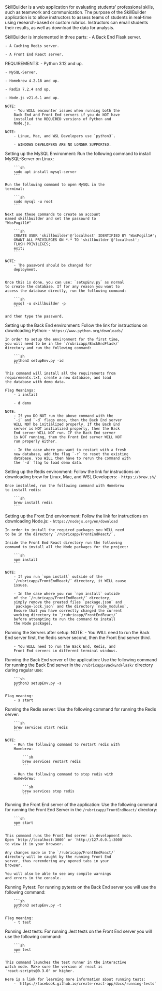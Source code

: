 SkillBuilder is a web application for evaluating students'
    professional skills, such as teamwork and communication.
    The purpose of the SkillBuilder application is to allow
    instructors to assess teams of students in real-time using
    research-based or custom rubrics. Instructors can email
    students their results, as well as download the data for
    analysis.



SkillBuilder is implemented in three parts:
    - A Back End Flask server.

    - A Caching Redis server.

    - A Front End React server.



REQUIREMENTS:
    - Python 3.12 and up.

    - MySQL-Server.

    - Homebrew 4.2.18 and up.

    - Redis 7.2.4 and up.

    - Node.js v21.6.1 and up.

    NOTE:
        - You WILL encounter issues when running both the
        Back End and Front End servers if you do NOT have
        installed the REQUIRED versions of Python and
        Node.js.

    NOTE:
        - Linux, Mac, and WSL Developers use `python3`.

        - WINDOWS DEVELOPERS ARE NO LONGER SUPPORTED.



Setting up the MySQL Environment:
    Run the following command to install MySQL-Server
    on Linux:

        ```sh
        sudo apt install mysql-server
        ```

    Run the following command to open MySQL in the
    terminal:

        ```sh
        sudo mysql -u root
        ```

    Next use these commands to create an account
    named skillbuilder and set the passowrd to
    "WasPogil1#"

        ```sh
        CREATE USER 'skillbuilder'@'localhost' IDENTIFIED BY 'WasPogil1#';
        GRANT ALL PRIVILEGES ON *.* TO 'skillbuilder'@'localhost';
        FLUSH PRIVILEGES;
        exit;
        ```

    NOTE:
        - The password should be changed for
        deployment.


    Once this is done, you can use: `setupEnv.py` as normal
    to create the database. If for any reason you want to
    access the database directly, run the following command:

        ```sh
        mysql -u skillbuilder -p
        ```

    and then type the password.



Setting up the Back End environment:
    Follow the link for instructions on downloading Python:
        - `https://www.python.org/downloads/`

    In order to setup the environment for the first time,
    you will need to be in the `/rubricapp/BackEndFlask/`
    directory and run the following command:

        ```sh
        python3 setupEnv.py -id
        ```

    This command will install all the requirements from
    requirements.txt, create a new database, and load
    the database with demo data.

    Flag Meanings:
        - i install

        - d demo

    NOTE:
        - If you DO NOT run the above command with the
        `-i` and `-d` flags once, then the Back End server
        WILL NOT be initialized properly. If the Back End
        server is NOT initialized properly, then the Back
        End server WILL NOT run. IF the Back End server
        is NOT running, then the Front End server WILL NOT
        run properly either.

        - In the case where you want to restart with a fresh
        new database, add the flag `-r` to reset the existing
        database. You WILL then have to rerun the command with
        the `-d` flag to load demo data.



Setting up the Redis environment:
    Follow the link for instructions on downloading brew for
    Linux, Mac, and WSL Developers:
        - `https://brew.sh/`

    Once installed, run the following command with Homebrew
    to install redis:

        ```sh
        brew install redis
        ```



Setting up the Front End environment:
    Follow the link for instructions on downloading Node.js:
        - `https://nodejs.org/en/download`

    In order to install the required packages you WILL need
    to be in the directory `/rubricapp/FrontEndReact/`.

    Inside the Front End React directory run the following
    command to install all the Node packages for the project:

        ```sh
        npm install
        ```

    NOTE:
        - If you run `npm install` outside of the
        `/rubricapp/FrontEndReact/` directory, it WILL cause
        issues.

        - In the case where you run `npm install` outside
        of the `/rubricapp/FrontEndReact/` directory,
        simply remove the created files `package.json` and
        `package-lock.json` and the directory `node_modules`.
        Ensure that you have correctly changed the current
        working directory to `/rubricapp/FrontEndReact/`
        before attempting to run the command to install
        the Node packages.



Running the Servers after setup:
    NOTE:
        - You WILL need to run the Back End server first,
        the Redis server second, then the Front End server
        third.

        - You WILL need to run the Back End, Redis, and
        Front End servers in different terminal windows.



Running the Back End server of the application:
    Use the following command for running the Back End
    server in the `/rubricapp/BackEndFlask/` directory
    during regular use:

        ```sh
        python3 setupEnv.py -s
        ```
    
    Flag meaning:
        - s start



Running the Redis server:
    Use the following command for running the Redis server:

        ```sh
        brew services start redis
        ```

    NOTE:
        - Run the following command to restart redis with
        Homebrew:

            ```sh
            brew services restart redis
            ```

        - Run the following command to stop redis with
        Homewbrew:

            ```sh
            brew services stop redis
            ```



Running the Front End server of the application:
    Use the following command for running the Front End
    Server in the `/rubricapp/FrontEndReact/` directory:

        ```sh
        npm start
        ```

    This command runs the Front End server in development mode.
    Open `http://localhost:3000` or `http://127.0.0.1:3000`
    to view it in your browser.

    Any changes made in the `/rubricapp/FrontEndReact/`
    directory will be caught by the running Front End
    server, thus rerendering any opened tabs in your
    browser.

    You will also be able to see any compile warnings
    and errors in the console.



Running Pytest:
    For running pytests on the Back End server
    you will use the following command:

        ```sh
        python3 setupEnv.py -t
        ```

    Flag meaning:
        - t test



Running Jest tests:
    For running Jest tests on the Front End server
    you will use the following command:

        ```sh
        npm test
        ```

    This command launches the test runner in the interactive
    watch mode. Make sure the version of react is
    'react-scripts@0.3.0' or higher.

    Here is a link for learning more information about running tests:
        - `https://facebook.github.io/create-react-app/docs/running-tests`
